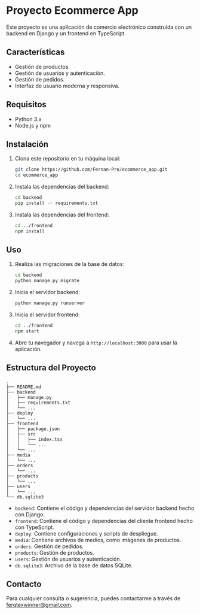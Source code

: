 # Proyecto Ecommerce App

Este proyecto es una aplicación de comercio electrónico construida con un backend en Django y un frontend en TypeScript.

## Características

- Gestión de productos.
- Gestión de usuarios y autenticación.
- Gestión de pedidos.
- Interfaz de usuario moderna y responsiva.

## Requisitos

- Python 3.x
- Node.js y npm

## Instalación

1. Clona este repositorio en tu máquina local:

   ```bash
   git clone https://github.com/Fernan-Pro/ecommerce_app.git
   cd ecommerce_app
   ```

2. Instala las dependencias del backend:

   ```bash
   cd backend
   pip install -r requirements.txt
   ```

3. Instala las dependencias del frontend:

   ```bash
   cd ../frontend
   npm install
   ```

## Uso

1. Realiza las migraciones de la base de datos:

   ```bash
   cd backend
   python manage.py migrate
   ```

2. Inicia el servidor backend:

   ```bash
   python manage.py runserver
   ```

3. Inicia el servidor frontend:

   ```bash
   cd ../frontend
   npm start
   ```

4. Abre tu navegador y navega a `http://localhost:3000` para usar la aplicación.

## Estructura del Proyecto

```plaintext
.
├── README.md
├── backend
│   ├── manage.py
│   ├── requirements.txt
│   └── ...
├── deploy
│   └── ...
├── frontend
│   ├── package.json
│   ├── src
│   │   ├── index.tsx
│   │   └── ...
│   └── ...
├── media
│   └── ...
├── orders
│   └── ...
├── products
│   └── ...
├── users
│   └── ...
└── db.sqlite3
```

- `backend`: Contiene el código y dependencias del servidor backend hecho con Django.
- `frontend`: Contiene el código y dependencias del cliente frontend hecho con TypeScript.
- `deploy`: Contiene configuraciones y scripts de despliegue.
- `media`: Contiene archivos de medios, como imágenes de productos.
- `orders`: Gestión de pedidos.
- `products`: Gestión de productos.
- `users`: Gestión de usuarios y autenticación.
- `db.sqlite3`: Archivo de la base de datos SQLite.

## Contacto

Para cualquier consulta o sugerencia, puedes contactarme a través de ferqtexwinner@gmail.com.
